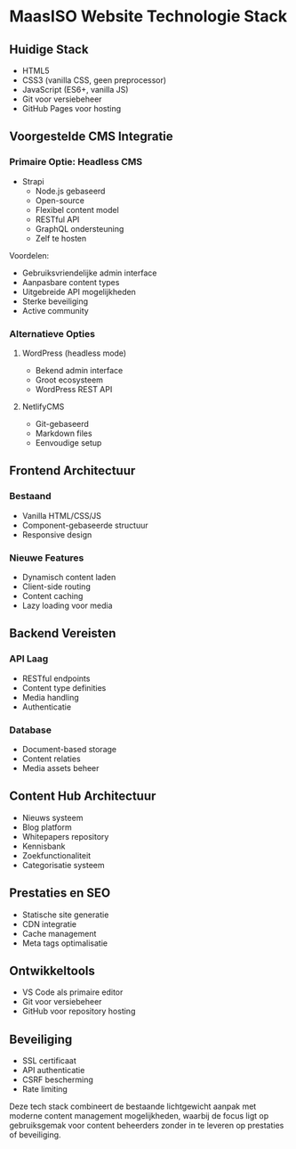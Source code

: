 # MaasISO Website Technologie Stack

## Huidige Stack
- HTML5
- CSS3 (vanilla CSS, geen preprocessor)
- JavaScript (ES6+, vanilla JS)
- Git voor versiebeheer
- GitHub Pages voor hosting

## Voorgestelde CMS Integratie

### Primaire Optie: Headless CMS
- Strapi
  - Node.js gebaseerd
  - Open-source
  - Flexibel content model
  - RESTful API
  - GraphQL ondersteuning
  - Zelf te hosten

Voordelen:
- Gebruiksvriendelijke admin interface
- Aanpasbare content types
- Uitgebreide API mogelijkheden
- Sterke beveiliging
- Active community

### Alternatieve Opties
1. WordPress (headless mode)
   - Bekend admin interface
   - Groot ecosysteem
   - WordPress REST API

2. NetlifyCMS
   - Git-gebaseerd
   - Markdown files
   - Eenvoudige setup

## Frontend Architectuur

### Bestaand
- Vanilla HTML/CSS/JS
- Component-gebaseerde structuur
- Responsive design

### Nieuwe Features
- Dynamisch content laden
- Client-side routing
- Content caching
- Lazy loading voor media

## Backend Vereisten

### API Laag
- RESTful endpoints
- Content type definities
- Media handling
- Authenticatie

### Database
- Document-based storage
- Content relaties
- Media assets beheer

## Content Hub Architectuur
- Nieuws systeem
- Blog platform
- Whitepapers repository
- Kennisbank
- Zoekfunctionaliteit
- Categorisatie systeem

## Prestaties en SEO
- Statische site generatie
- CDN integratie
- Cache management
- Meta tags optimalisatie

## Ontwikkeltools
- VS Code als primaire editor
- Git voor versiebeheer
- GitHub voor repository hosting

## Beveiliging
- SSL certificaat
- API authenticatie
- CSRF bescherming
- Rate limiting

Deze tech stack combineert de bestaande lichtgewicht aanpak met moderne content management mogelijkheden, waarbij de focus ligt op gebruiksgemak voor content beheerders zonder in te leveren op prestaties of beveiliging.
